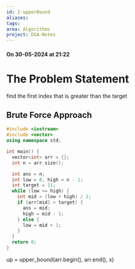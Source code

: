 ```yaml
---
id: 2-upperBound
aliases: 
tags: 
area: Algorithms
project: DSA-Notes
---
```

#### On 30-05-2024 at 21:22

# The Problem Statement

find the first index that is greater than the target
## Brute Force Approach

```cpp
#include <iostream>
#include <vector>
using namespace std;

int main() {
  vector<int> arr = {};
  int n = arr.size();

  int ans = n;
  int low = 0, high = n - 1;
  int target = 11;
  while (low <= high) {
    int mid = (low + high) / 2;
    if (arr[mid] > target) {
      ans = mid;
      high = mid - 1;
    } else {
      low = mid + 1;
    }
  }
  return 0;
}

```

up = upper_bound(arr.begin(), arr.end(), x)